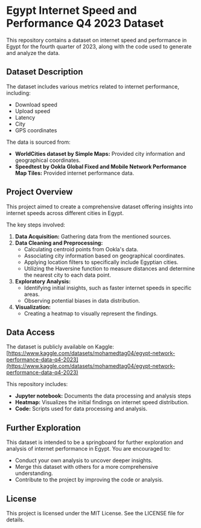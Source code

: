 # Egypt Internet Speed and Performance Q4 2023 Dataset

This repository contains a dataset on internet speed and performance in Egypt for the fourth quarter of 2023, along with the code used to generate and analyze the data.

## Dataset Description

The dataset includes various metrics related to internet performance, including:

* Download speed
* Upload speed
* Latency
* City
* GPS coordinates

The data is sourced from:

* **WorldCities dataset by Simple Maps:** Provided city information and geographical coordinates.
* **Speedtest by Ookla Global Fixed and Mobile Network Performance Map Tiles:** Provided internet performance data.

## Project Overview

This project aimed to create a comprehensive dataset offering insights into internet speeds across different cities in Egypt. 

The key steps involved:

1. **Data Acquisition:** Gathering data from the mentioned sources.
2. **Data Cleaning and Preprocessing:**
    * Calculating centroid points from Ookla's data.
    * Associating city information based on geographical coordinates.
    * Applying location filters to specifically include Egyptian cities.
    * Utilizing the Haversine function to measure distances and determine the nearest city to each data point.
3. **Exploratory Analysis:**
    * Identifying initial insights, such as faster internet speeds in specific areas.
    * Observing potential biases in data distribution.
4. **Visualization:**
    * Creating a heatmap to visually represent the findings.

## Data Access

The dataset is publicly available on Kaggle: [https://www.kaggle.com/datasets/mohamedtag04/egypt-network-performance-data-q4-2023](https://www.kaggle.com/datasets/mohamedtag04/egypt-network-performance-data-q4-2023)

This repository includes:

* **Jupyter notebook:** Documents the data processing and analysis steps
* **Heatmap:** Visualizes the initial findings on internet speed distribution.
* **Code:** Scripts used for data processing and analysis.

## Further Exploration

This dataset is intended to be a springboard for further exploration and analysis of internet performance in Egypt. You are encouraged to:

* Conduct your own analysis to uncover deeper insights.
* Merge this dataset with others for a more comprehensive understanding.
* Contribute to the project by improving the code or analysis.

## License

This project is licensed under the MIT License. See the LICENSE file for details.
